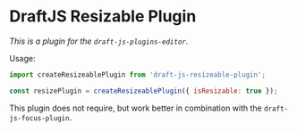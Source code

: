 # DraftJS Resizable Plugin

*This is a plugin for the `draft-js-plugins-editor`.*

Usage:

```js
import createResizeablePlugin from 'draft-js-resizeable-plugin';

const resizePlugin = createResizeablePlugin({ isResizable: true });
```

This plugin does not require, but work better in combination with the `draft-js-focus-plugin`.
